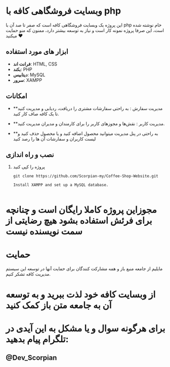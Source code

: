 # وبسایت فروشگاهی کافه با php

این پروژه یک وبسایت فروشگاهی کافه است که صفر تا صد آن با php خام نوشته شده است، این صرفا پروژه نمونه کار است و نیاز به توسعه بیشتر دارد، ممنون که منو حمایت میکنید ❤️

## ابزار های مورد استفاده

- **فرانت اند**: HTML, CSS
- **بکند**: PHP
- **دیتابیس**: MySQL
- **سرور**: XAMPP

## امکانات

- **مدیریت سفارش : به راحتی سفارشات مشتری را دریافت، ردیابی و مدیریت کنید تا یک کافه صاف کار کنید.

- **مدیریت کاربر : نقش‌ها و مجوزهای کاربر را برای کارمندان و مدیران مدیریت کنید.

- **به راحتی در پنل مدیریت میتوانید محصول اضافه کنید و یا محصول حذف کنید و لیست کاربران و سفارشات آن ها را رصد کنید


## نصب و راه اندازی

1. پروژه را کپی کنید

   ```shell
   git clone https://github.com/Scorpian-my/Coffee-Shop-Website.git

   Install XAMPP and set up a MySQL database.


# مجوزاین پروژه کاملا رایگان است و چنانچه برای فرئش استفاده بشود هیچ رضایتی از سمت نویسنده نیست

# حمایت
مایلیم از جامعه منبع باز و همه مشارکت کنندگان برای حمایت آنها در توسعه این سیستم مدیریت کافه تشکر کنیم.

# از وبسایت کافه خود لذت ببرید و به توسعه آن به جامعه متن باز کمک کنید

# برای هرگونه سوال و یا مشکل به این آیدی در تلگرام پیام بدهید: 
## @Dev_Scorpian

